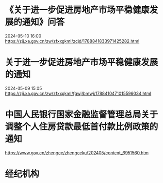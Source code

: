 # 《关于进一步促进房地产市场平稳健康发展的通知》问答
2024-05-10 16:00	
https://zjj.xa.gov.cn/zw/zfxxgkml/zcjd/1788841833971425282.html
# 关于进一步促进房地产市场平稳健康发展的通知
2024-05-09 15:05
https://zjj.xa.gov.cn/zw/zfxxgkml/fgwj/bmwj/1788410471015596034.html

# 中国人民银行国家金融监督管理总局关于调整个人住房贷款最低首付款比例政策的通知
https://www.gov.cn/zhengce/zhengceku/202405/content_6951560.htm
# 经纪机构